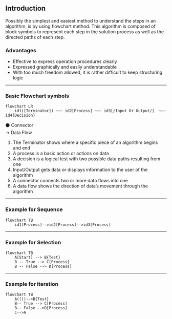 ## Introduction
Possibly the simplest and easiest method to understand the steps in an algorithm, is by using flowchart method. This algorithm is composed of block symbols to represent each step in the solution process as well as the directed paths of each step.

### Advantages
*	Effective to express operation procedures clearly
*	Expressed graphically and easily understandable
*	With too much freedom allowed, it is rather difficult to keep structuring logic

---

### Basic Flowchart symbols
```mermaid
flowchart LR
	id1([Terminator]) ~~~ id2[Process] ~~~ id3[/Input Or Output/]  ~~~ 	id4{Decision}	
```

⚫ Connector <br>
&rarr; Data Flow <br>

1. The Terminator shows where a specific piece of an algorithm begins and end
2. A process is a basic action or actions on data
3. A decision is a logical test with two possible data paths resulting from one
4. Input/Output gets data or displays information to the user of the algorithm
5. A connector connects two or more data flows into one
6. A data flow shows the direction of data’s movement through the algorithm 

---

### Example for Sequence
```mermaid
flowchart TB
	id1[Process]-->id2[Process]-->id3[Process]
```

---

### Example for Selection
```mermaid
flowchart TB
	A[Start] --> B{Test}
    B -- True --> C[Process]
    B -- False --> D[Process]
```

---

### Example for iteration

```mermaid
flowchart TB
    A(())-->B{Test}
    B-- True --> C[Process]
    B-- False -->D[Process]
    C-->A
```